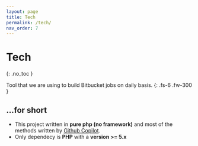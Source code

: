 ```yaml
---
layout: page
title: Tech
permalink: /tech/
nav_order: 7
---
```


# Tech
{: .no_toc }

Tool that we are using to build Bitbucket jobs on daily basis.
{: .fs-6 .fw-300 }

## ...for short

- This project written in **pure php (no framework)** and most of the methods written by [Github Copilot](https://copilot.github.com). 
- Only dependecy is **PHP** with a **version >= 5.x**
